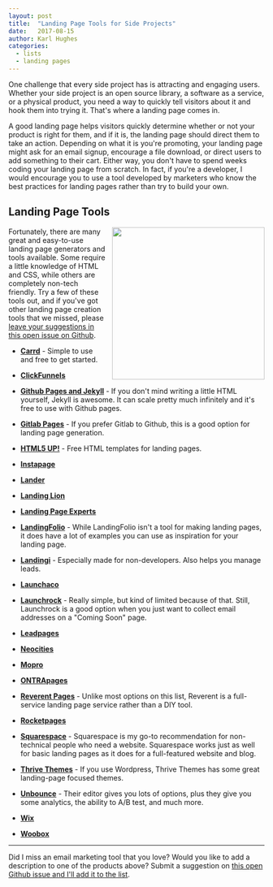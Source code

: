 ```yaml
---
layout: post
title:  "Landing Page Tools for Side Projects"
date:   2017-08-15
author: Karl Hughes
categories:
  - lists
  - landing pages
---
```


One challenge that every side project has is attracting and engaging users. Whether your side project is an open source library, a software as a service, or a physical product, you need a way to quickly tell visitors about it and hook them into trying it. That's where a landing page comes in.

A good landing page helps visitors quickly determine whether or not your product is right for them, and if it is, the landing page should direct them to take an action. Depending on what it is you're promoting, your landing page might ask for an email signup, encourage a file download, or direct users to add something to their cart. Either way, you don't have to spend weeks coding your landing page from scratch. In fact, if you're a developer, I would encourage you to use a tool developed by marketers who know the best practices for landing pages rather than try to build your own.

## Landing Page Tools

<img src="https://i.imgur.com/HHoKfhQ.jpg" style="float:right; width: 300px; height: auto; margin-left: 10px;" />

Fortunately, there are many great and easy-to-use landing page generators and tools available. Some require a little knowledge of HTML and CSS, while others are completely non-tech friendly. Try a few of these tools out, and if you've got other landing page creation tools that we missed, please [leave your suggestions in this open issue on Github](https://github.com/karllhughes/side-project-marketing/issues/12).

- **[Carrd](https://carrd.co/)** - Simple to use and free to get started.

- **[ClickFunnels](https://www.clickfunnels.com/)**

- **[Github Pages and Jekyll](https://help.github.com/articles/using-jekyll-as-a-static-site-generator-with-github-pages/)** - If you don't mind writing a little HTML yourself, Jekyll is awesome. It can scale pretty much infinitely and it's free to use with Github pages.

- **[Gitlab Pages](https://about.gitlab.com/2016/04/07/gitlab-pages-setup/)** - If you prefer Gitlab to Github, this is a good option for landing page generation.

- **[HTML5 UP!](https://html5up.net/)** - Free HTML templates for landing pages.

- **[Instapage](https://instapage.com/)**

- **[Lander](https://landerapp.com/)**

- **[Landing Lion](https://www.landinglion.com/)**

- **[Landing Page Experts](http://landing-page-experts.com/)**

- **[LandingFolio](http://www.landingfolio.com/)** - While LandingFolio isn't a tool for making landing pages, it does have a lot of examples you can use as inspiration for your landing page.

- **[Landingi](https://landingi.com/)** - Especially made for non-developers. Also helps you manage leads.

- **[Launchaco](http://launchaco.com/build/)**

- **[Launchrock](https://www.launchrock.com/)** - Really simple, but kind of limited because of that. Still, Launchrock is a good option when you just want to collect email addresses on a "Coming Soon" page.

- **[Leadpages](https://www.leadpages.net/welcome)**

- **[Neocities](https://neocities.org/)**

- **[Mopro](https://www.mopro.com/)**

- **[ONTRApages](https://ontrapages.com/)**

- **[Reverent Pages](https://www.reverentpages.com/)** - Unlike most options on this list, Reverent is a full-service landing page service rather than a DIY tool.

- **[Rocketpages](http://www.rocketpages.net/)**

- **[Squarespace](https://www.squarespace.com/)** - Squarespace is my go-to recommendation for non-technical people who need a website. Squarespace works just as well for basic landing pages as it does for a full-featured website and blog.

- **[Thrive Themes](https://thrivethemes.com/)** - If you use Wordpress, Thrive Themes has some great landing-page focused themes.

- **[Unbounce](https://unbounce.com/)** - Their editor gives you lots of options, plus they give you some analytics, the ability to A/B test, and much more.

- **[Wix](https://www.wix.com/)**

- **[Woobox](https://woobox.com/)**

-----

Did I miss an email marketing tool that you love? Would you like to add a description to one of the products above? Submit a suggestion on [this open Github issue and I'll add it to the list](https://github.com/karllhughes/side-project-marketing/issues/12).
